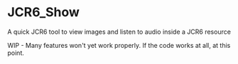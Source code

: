 # JCR6_Show
A quick JCR6 tool to view images and listen to audio inside a JCR6 resource


WIP - Many features won't yet work properly. If the code works at all, at this point.
